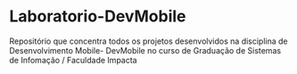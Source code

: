 # Laboratorio-DevMobile
Repositório que concentra todos os projetos desenvolvidos na disciplina de Desenvolvimento Mobile- DevMobile no curso de Graduação de Sistemas de Infomação / Faculdade Impacta
